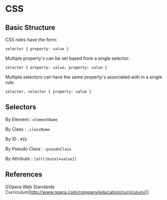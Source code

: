 # CSS
## Basic Structure

CSS rules have the form:

    selector { property: value }

Multiple property's can be set based from a single selector:

    selector { property: value; property: value }
    
Multiple selectors can have the same property's associated with in a
single rule:

    selector, selector { property: value }

## Selectors

By Element
: `elementName`

By Class
: `.className`

By ID
: `#ID`

By Pseudo Class
: `:pseudoClass`

By Attribute
: `[attribute{=value}]`

## References
[[Opera Web Standards Curriculum|http://www.opera.com/company/education/curriculum/]]